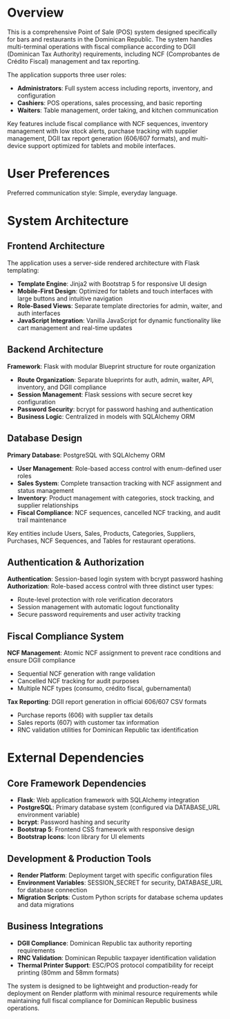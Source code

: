 # Overview

This is a comprehensive Point of Sale (POS) system designed specifically for bars and restaurants in the Dominican Republic. The system handles multi-terminal operations with fiscal compliance according to DGII (Dominican Tax Authority) requirements, including NCF (Comprobantes de Crédito Fiscal) management and tax reporting.

The application supports three user roles:
- **Administrators**: Full system access including reports, inventory, and configuration
- **Cashiers**: POS operations, sales processing, and basic reporting
- **Waiters**: Table management, order taking, and kitchen communication

Key features include fiscal compliance with NCF sequences, inventory management with low stock alerts, purchase tracking with supplier management, DGII tax report generation (606/607 formats), and multi-device support optimized for tablets and mobile interfaces.

# User Preferences

Preferred communication style: Simple, everyday language.

# System Architecture

## Frontend Architecture
The application uses a server-side rendered architecture with Flask templating:
- **Template Engine**: Jinja2 with Bootstrap 5 for responsive UI design
- **Mobile-First Design**: Optimized for tablets and touch interfaces with large buttons and intuitive navigation
- **Role-Based Views**: Separate template directories for admin, waiter, and auth interfaces
- **JavaScript Integration**: Vanilla JavaScript for dynamic functionality like cart management and real-time updates

## Backend Architecture
**Framework**: Flask with modular Blueprint structure for route organization
- **Route Organization**: Separate blueprints for auth, admin, waiter, API, inventory, and DGII compliance
- **Session Management**: Flask sessions with secure secret key configuration
- **Password Security**: bcrypt for password hashing and authentication
- **Business Logic**: Centralized in models with SQLAlchemy ORM

## Database Design
**Primary Database**: PostgreSQL with SQLAlchemy ORM
- **User Management**: Role-based access control with enum-defined user roles
- **Sales System**: Complete transaction tracking with NCF assignment and status management
- **Inventory**: Product management with categories, stock tracking, and supplier relationships
- **Fiscal Compliance**: NCF sequences, cancelled NCF tracking, and audit trail maintenance

Key entities include Users, Sales, Products, Categories, Suppliers, Purchases, NCF Sequences, and Tables for restaurant operations.

## Authentication & Authorization
**Authentication**: Session-based login system with bcrypt password hashing
**Authorization**: Role-based access control with three distinct user types:
- Route-level protection with role verification decorators
- Session management with automatic logout functionality
- Secure password requirements and user activity tracking

## Fiscal Compliance System
**NCF Management**: Atomic NCF assignment to prevent race conditions and ensure DGII compliance
- Sequential NCF generation with range validation
- Cancelled NCF tracking for audit purposes
- Multiple NCF types (consumo, crédito fiscal, gubernamental)

**Tax Reporting**: DGII report generation in official 606/607 CSV formats
- Purchase reports (606) with supplier tax details
- Sales reports (607) with customer tax information
- RNC validation utilities for Dominican Republic tax identification

# External Dependencies

## Core Framework Dependencies
- **Flask**: Web application framework with SQLAlchemy integration
- **PostgreSQL**: Primary database system (configured via DATABASE_URL environment variable)
- **bcrypt**: Password hashing and security
- **Bootstrap 5**: Frontend CSS framework with responsive design
- **Bootstrap Icons**: Icon library for UI elements

## Development & Production Tools
- **Render Platform**: Deployment target with specific configuration files
- **Environment Variables**: SESSION_SECRET for security, DATABASE_URL for database connection
- **Migration Scripts**: Custom Python scripts for database schema updates and data migrations

## Business Integrations
- **DGII Compliance**: Dominican Republic tax authority reporting requirements
- **RNC Validation**: Dominican Republic taxpayer identification validation
- **Thermal Printer Support**: ESC/POS protocol compatibility for receipt printing (80mm and 58mm formats)

The system is designed to be lightweight and production-ready for deployment on Render platform with minimal resource requirements while maintaining full fiscal compliance for Dominican Republic business operations.